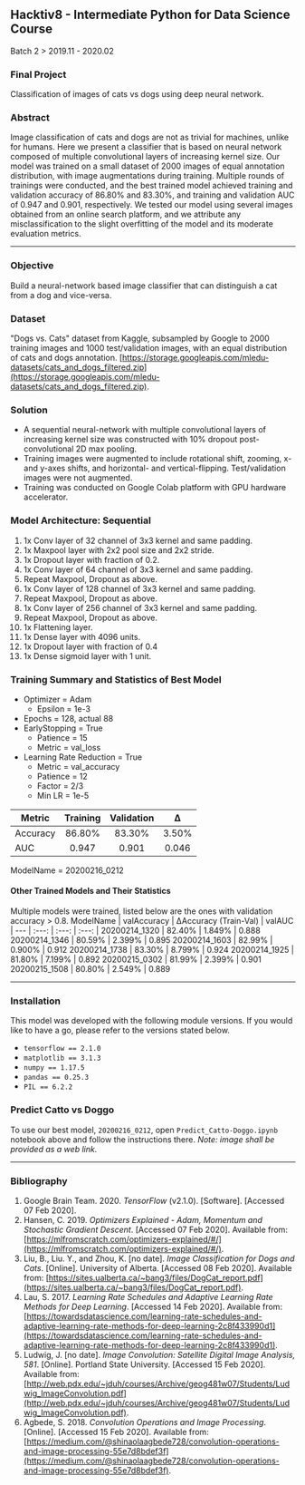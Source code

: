 ## Hacktiv8 - Intermediate Python for Data Science Course
Batch 2 > 2019.11 - 2020.02  

### Final Project 
Classification of images of cats vs dogs using deep neural network.

### Abstract
Image classification of cats and dogs are not as trivial for machines, unlike for humans. Here we present a classifier that is based on neural network composed of multiple convolutional layers of increasing kernel size. Our model was trained on a small dataset of 2000 images of equal annotation distribution, with image augmentations during training. Multiple rounds of trainings were conducted, and the best trained model achieved training and validation accuracy of 86.80% and 83.30%, and training and validation AUC of 0.947 and 0.901, respectively. We tested our model using several images obtained from an online search platform, and we attribute any misclassification to the slight overfitting of the model and its moderate evaluation metrics.

---

### Objective
Build a neural-network based image classifier that can distinguish a cat from a dog and vice-versa.

### Dataset
"Dogs vs. Cats" dataset from Kaggle, subsampled by Google to 2000 training images and 1000 test/validation images, with an equal distribution of cats and dogs annotation. [https://storage.googleapis.com/mledu-datasets/cats_and_dogs_filtered.zip](https://storage.googleapis.com/mledu-datasets/cats_and_dogs_filtered.zip). 

### Solution
* A sequential neural-network with multiple convolutional layers of increasing kernel size was constructed with 10% dropout post-convolutional 2D max pooling.  
* Training images were augmented to include rotational shift, zooming, x- and y-axes shifts, and horizontal- and vertical-flipping. Test/validation images were not augmented.  
* Training was conducted on Google Colab platform with GPU hardware accelerator.

### Model Architecture: Sequential
1. 1x Conv layer of 32 channel of 3x3 kernel and same padding.  
2. 1x Maxpool layer with 2x2 pool size and 2x2 stride.
3. 1x Dropout layer with fraction of 0.2.
4. 1x Conv layer of 64 channel of 3x3 kernel and same padding.  
5. Repeat Maxpool, Dropout as above.
6. 1x Conv layer of 128 channel of 3x3 kernel and same padding.
7. Repeat Maxpool, Dropout as above.
8. 1x Conv layer of 256 channel of 3x3 kernel and same padding.
9. Repeat Maxpool, Dropout as above.
10. 1x Flattening layer.
11. 1x Dense layer with 4096 units.
12. 1x Dropout layer with fraction of 0.4
13. 1x Dense sigmoid layer with 1 unit.

### Training Summary and Statistics of Best Model 
* Optimizer = Adam
  * Epsilon = 1e-3
* Epochs = 128, actual 88
* EarlyStopping = True
  * Patience = 15
  * Metric = val_loss
* Learning Rate Reduction = True
  * Metric = val_accuracy
  * Patience = 12 
  * Factor = 2/3
  * Min LR = 1e-5 

Metric  | Training  | Validation    | ∆
--- | :---: | :---: | :---: | 
Accuracy | 86.80% | 83.30% | 3.50%
AUC | 0.947 | 0.901 | 0.046
ModelName = 20200216_0212

#### Other Trained Models and Their Statistics
Multiple models were trained, listed below are the ones with validation accuracy > 0.8.
ModelName | valAccuracy  | ∆Accuracy (Train-Val) | valAUC  
| --- | :---: | :---: | :---: | 
20200214_1320 | 82.40% | 1.849% | 0.888
20200214_1346 | 80.59% | 2.399% | 0.895
20200214_1603 | 82.99% | 0.900% | 0.912
20200214_1738 | 83.30% | 8.799% | 0.924
20200214_1925 | 81.80% | 7.199% | 0.892
20200215_0302 | 81.99% | 2.399% | 0.901
20200215_1508 | 80.80% | 2.549% | 0.889

---
### Installation
This model was developed with the following module versions. If you would like to have a go, please refer to the versions stated below.
* ```tensorflow == 2.1.0```
* ```matplotlib == 3.1.3```
* ```numpy == 1.17.5```
* ```pandas == 0.25.3```
* ```PIL == 6.2.2```

### Predict Catto vs Doggo
To use our best model, ```20200216_0212```, open ```Predict_Catto-Doggo.ipynb``` notebook above and follow the instructions there. *Note: image shall be provided as a web link.*


---

### Bibliography
1. Google Brain Team. 2020. *TensorFlow* (v2.1.0). [Software]. [Accessed 07 Feb 2020]. 
2. Hansen, C. 2019. *Optimizers Explained - Adam, Momentum and Stochastic Gradient Descent*. [Accessed 07 Feb 2020]. Available from: [https://mlfromscratch.com/optimizers-explained/#/](https://mlfromscratch.com/optimizers-explained/#/).
3. Liu, B., Liu. Y., and Zhou, K. [no date]. *Image Classification for Dogs and Cats*. [Online]. University of Alberta. [Accessed 08 Feb 2020]. Available from: [https://sites.ualberta.ca/~bang3/files/DogCat_report.pdf](https://sites.ualberta.ca/~bang3/files/DogCat_report.pdf). 
4. Lau, S. 2017. *Learning Rate Schedules and Adaptive Learning Rate Methods for Deep Learning*. [Accessed 14 Feb 2020]. Available from: [https://towardsdatascience.com/learning-rate-schedules-and-adaptive-learning-rate-methods-for-deep-learning-2c8f433990d1](https://towardsdatascience.com/learning-rate-schedules-and-adaptive-learning-rate-methods-for-deep-learning-2c8f433990d1).
5. Ludwig, J. [no date]. *Image Convolution: Satellite Digital Image Analysis, 581*. [Online]. Portland State University. [Accessed 15 Feb 2020]. Available from: [http://web.pdx.edu/~jduh/courses/Archive/geog481w07/Students/Ludwig_ImageConvolution.pdf](http://web.pdx.edu/~jduh/courses/Archive/geog481w07/Students/Ludwig_ImageConvolution.pdf).
6. Agbede, S. 2018. *Convolution Operations and Image Processing*. [Online]. [Accessed 15 Feb 2020]. Available from: [https://medium.com/@shinaolaagbede728/convolution-operations-and-image-processing-55e7d8bdef3f](https://medium.com/@shinaolaagbede728/convolution-operations-and-image-processing-55e7d8bdef3f).